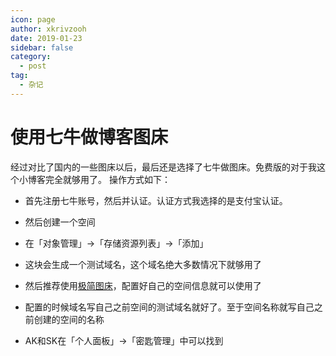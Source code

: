 ```yaml
---
icon: page
author: xkrivzooh
date: 2019-01-23
sidebar: false
category:
  - post
tag:
  - 杂记
---
```


# 使用七牛做博客图床

经过对比了国内的一些图床以后，最后还是选择了七牛做图床。免费版的对于我这个小博客完全就够用了。
操作方式如下：
 
 - 首先注册七牛账号，然后并认证。认证方式我选择的是支付宝认证。
 - 然后创建一个空间
 
 - 在「对象管理」->「存储资源列表」->「添加」
 - 这块会生成一个测试域名，这个域名绝大多数情况下就够用了
 
 - 然后推荐使用[极简图床](http://yotuku.cn/)，配置好自己的空间信息就可以使用了

 - 配置的时候域名写自己之前空间的测试域名就好了。至于空间名称就写自己之前创建的空间的名称
 - AK和SK在「个人面板」->「密匙管理」中可以找到

<!-- @include: ../scaffolds/post_footer.md -->

